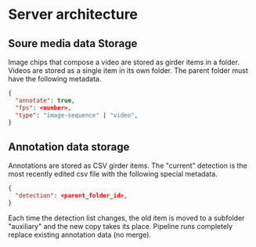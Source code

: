 # Server architecture

## Soure media data Storage

Image chips that compose a video are stored as girder items in a folder.  Videos are stored as a single item in its own folder.  The parent folder must have the following metadata.

``` json
{
  "annotate": true,
  "fps": <number>,
  "type": "image-sequence" | "video",
}
```

## Annotation data storage

Annotations are stored as CSV girder items.  The "current" detection is the most recently edited csv file with the following special metadata.

``` json
{
  "detection": <parent_folder_id>,
}
```

Each time the detection list changes, the old item is moved to a subfolder "auxiliary" and the new copy takes its place.  Pipeline runs completely replace existing annotation data (no merge).
